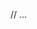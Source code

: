 <template>
  <AppRadiobutton
    v-model="currentValue"
    value="value1"
    group-name="group"
    label="label"
    :is-disabled="false"
    :is-error="false"
    field-id="fieldId"
  />
  <AppRadiobutton
    v-model="currentValue"
    value="value2"
    group-name="group"
    label="label"
    :is-disabled="false"
    :is-error="false"
    field-id="fieldId"
  />
</template>

// ...

<script setup lang="ts">
  import { ref } from 'vue';
  import {AppRadiobutton} from '@/components/AppRadiobutton.vue';

  const currentValue = ref('value1');
</script>
